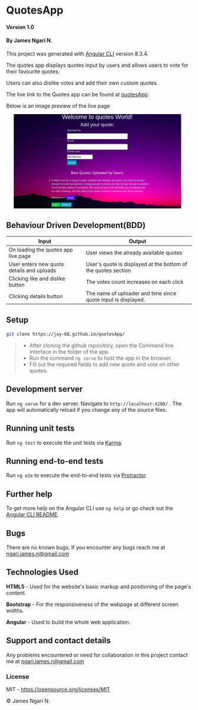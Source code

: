 # QuotesApp

#### Version 1.0

#### By **James Ngari N.**

This project was generated with [Angular CLI](https://github.com/angular/angular-cli) version 8.3.4.

The quotes app displays quotes input by users and allows users to vote for their favourite quotes.

Users can also dislike votes and add their own custom quotes.

The live link to the Quotes app can be found at [quotesApp](https://jay-68.github.io/quotesApp/).

Below is an image preview of the live page

 

![quotesApp](src/assets/quotesApp.png)

 ## Behaviour Driven Development(BDD) 

| Input                                        | Output                                     |
|----------------------------------------------|--------------------------------------------|
| On loading the quotes app live page |User views the already available quotes
| User enters new quote details and uploads | User's quote is displayed at the bottom of the quotes section
| Clicking like and dislike button              | The votes count increases on each click
| Clicking details button              | The name of uploader and time since quote input is displayed.

## Setup

```bash
git clone https://jay-68.github.io/quotesApp/
```
>- After cloning the github repository, open the Command line interface in the folder of the app.
>- Run the command `ng serve` to host the app in the browser.
>- Fill out the required fields to add new quote and vote on other quotes.


## Development server

Run `ng serve` for a dev server. Navigate to `http://localhost:4200/` . The app will automatically reload if you change any of the source files.


## Running unit tests

Run `ng test` to execute the unit tests via [Karma](https://karma-runner.github.io).

## Running end-to-end tests

Run `ng e2e` to execute the end-to-end tests via [Protractor](http://www.protractortest.org/).

## Further help

To get more help on the Angular CLI use `ng help` or go check out the [Angular CLI README](https://github.com/angular/angular-cli/blob/master/README.md).

## Bugs

There are no known bugs. If you encounter any bugs reach me at <ngari.james.n@gmail.com>

## Technologies Used

**HTML5** - Used for the website's basic markup and positioning of the page's content.

**Bootstrap** - For the responsiveness of the webpage at different screen widths.

**Angular** - Used to build the whole web application.

## Support and contact details

Any problems encountered or need for collaboration in this project contact me at <ngari.james.n@gmail.com>

### License

MIT - <https://opensource.org/licenses/MIT> 

&copy; James Ngari N.

